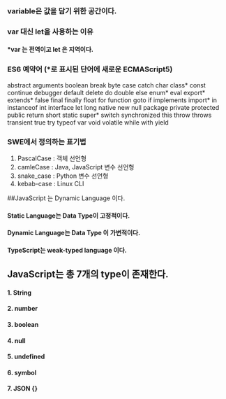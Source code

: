 ### variable은 값을 담기 위한 공간이다.
### var 대신 let을 사용하는 이유
#### *var 는 전역이고 let 은 지역이다.
### ES6 예약어 (*로 표시된 단어에 새로운 ECMAScript5)
abstract	arguments	boolean	break	byte
case	catch	char	class*	const
continue	debugger	default	delete	do
double	else	enum*	eval	export*
extends*	false	final	finally	float
for	function	goto	if	implements
import*	in	instanceof	int	interface
let	long	native	new	null
package	private	protected	public	return
short	static	super*	switch	synchronized
this	throw	throws	transient	true
try	typeof	var	void	volatile
while	with	yield		

### SWE에서 정의하는 표기법
1. PascalCase : 객체 선언형
2. camleCase : Java, JavaScript 변수 선언형
3. snake_case : Python 변수 선언형
4. kebab-case : Linux CLI

##JavaScript 는 Dynamic Language 이다.
#### Static Language는 Data Type이 고정적이다.
#### Dynamic Language는 Data Type 이 가변적이다.
#### TypeScript는 weak-typed language 이다.



## JavaScript는 총 7개의 type이 존재한다.
#### 1. String
#### 2. number
#### 3. boolean
#### 4. null
#### 5. undefined
#### 6. symbol
#### 7. JSON {}